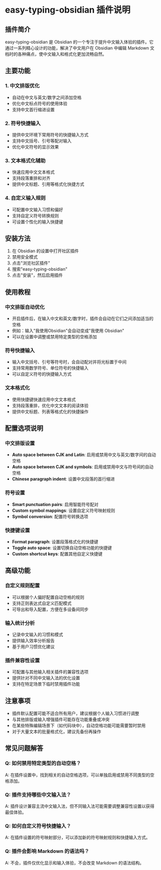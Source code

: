 # easy-typing-obsidian 插件说明

## 插件简介
easy-typing-obsidian 是 Obsidian 的一个专注于提升中文输入体验的插件。它通过一系列精心设计的功能，解决了中文用户在 Obsidian 中编辑 Markdown 文档时的各种痛点，使中文输入和格式化更加流畅自然。

## 主要功能

### 1. 中文排版优化
- 自动在中文与英文/数字之间添加空格
- 优化中文标点符号的使用体验
- 支持中文首行缩进设置

### 2. 符号快捷输入
- 提供中文环境下常用符号的快捷输入方式
- 支持中文括号、引号等配对输入
- 优化中文符号的显示效果

### 3. 文本格式化辅助
- 快速应用中文文本格式
- 支持段落重排和对齐
- 提供中文标题、引用等格式化快捷方式

### 4. 自定义输入规则
- 可配置中文输入习惯和偏好
- 支持自定义符号转换规则
- 可设置个性化的输入快捷键

## 安装方法
1. 在 Obsidian 的设置中打开社区插件
2. 禁用安全模式
3. 点击"浏览社区插件"
4. 搜索"easy-typing-obsidian"
5. 点击"安装"，然后启用插件

## 使用教程

### 中文排版自动优化
- 开启插件后，在输入中文和英文/数字时，插件会自动在它们之间添加适当的空格
- 例如：输入"我使用Obsidian"会自动变成"我使用 Obsidian"
- 可以在设置中调整或禁用特定类型的空格添加

### 符号快捷输入
- 输入中文括号、引号等符号时，会自动配对并将光标置于中间
- 支持常用数学符号、单位符号的快捷输入
- 可以自定义符号的快捷输入方式

### 文本格式化
- 使用快捷键快速应用中文文本格式
- 支持段落重排，优化中文文本的阅读体验
- 提供中文标题、列表等格式化的快捷操作

## 配置选项说明

### 中文排版设置
- **Auto space between CJK and Latin**: 启用或禁用中文与英文/数字间的自动空格
- **Auto space between CJK and symbols**: 启用或禁用中文与符号间的自动空格
- **Chinese paragraph indent**: 设置中文段落的首行缩进

### 符号设置
- **Smart punctuation pairs**: 启用智能符号配对
- **Custom symbol mappings**: 设置自定义符号映射规则
- **Symbol conversion**: 配置符号转换选项

### 快捷键设置
- **Format paragraph**: 设置段落格式化的快捷键
- **Toggle auto space**: 设置切换自动空格功能的快捷键
- **Custom shortcut keys**: 配置其他自定义快捷键

## 高级功能

### 自定义规则配置
- 可以根据个人偏好配置自动空格的规则
- 支持正则表达式自定义匹配模式
- 可导出和导入配置，方便在多设备间同步

### 输入统计分析
- 记录中文输入的习惯和模式
- 提供输入效率分析报告
- 基于用户习惯优化建议

### 插件兼容性设置
- 可配置与其他输入相关插件的兼容性选项
- 提供针对不同中文输入法的优化设置
- 支持在特定场景下临时禁用插件功能

## 注意事项
- 插件默认配置可能不适合所有用户，建议根据个人输入习惯进行调整
- 与其他排版或输入增强插件可能存在功能重叠或冲突
- 在某些特殊编辑场景下（如代码块中），自动空格功能可能需要暂时禁用
- 对于大量文本的批量格式化，建议先备份再操作

## 常见问题解答

### Q: 如何禁用特定类型的自动空格？
A: 在插件设置中，找到相关的自动空格选项，可以单独启用或禁用不同类型的空格添加。

### Q: 插件支持哪些中文输入法？
A: 插件设计兼容主流中文输入法，但不同输入法可能需要调整兼容性设置以获得最佳体验。

### Q: 如何自定义符号快捷输入？
A: 在插件设置的符号映射部分，可以添加新的符号映射规则和快捷输入方式。

### Q: 插件会影响 Markdown 的语法吗？
A: 不会，插件仅优化显示和输入体验，不会改变 Markdown 的语法结构。